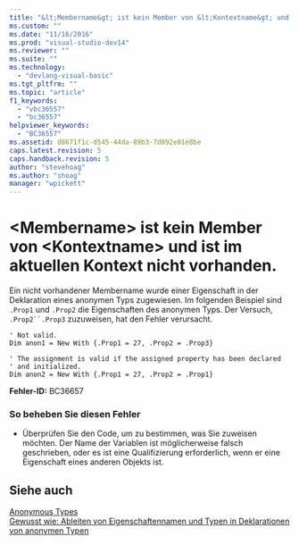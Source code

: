 ```yaml
---
title: "&lt;Membername&gt; ist kein Member von &lt;Kontextname&gt; und ist im aktuellen Kontext nicht vorhanden. | Microsoft Docs"
ms.custom: ""
ms.date: "11/16/2016"
ms.prod: "visual-studio-dev14"
ms.reviewer: ""
ms.suite: ""
ms.technology: 
  - "devlang-visual-basic"
ms.tgt_pltfrm: ""
ms.topic: "article"
f1_keywords: 
  - "vbc36557"
  - "bc36557"
helpviewer_keywords: 
  - "BC36557"
ms.assetid: d8671f1c-d545-44da-89b3-7d892e01e8be
caps.latest.revision: 5
caps.handback.revision: 5
author: "stevehoag"
ms.author: "shoag"
manager: "wpickett"
---
```

# &lt;Membername&gt; ist kein Member von &lt;Kontextname&gt; und ist im aktuellen Kontext nicht vorhanden.
Ein nicht vorhandener Membername wurde einer Eigenschaft in der Deklaration eines anonymen Typs zugewiesen. Im folgenden Beispiel sind `.Prop1` und `.Prop2` die Eigenschaften des anonymen Typs. Der Versuch, `.Prop2``.Prop3` zuzuweisen, hat den Fehler verursacht.  
  
```vb#  
' Not valid.  
Dim anon1 = New With {.Prop1 = 27, .Prop2 = .Prop3}  
  
' The assignment is valid if the assigned property has been declared   
' and initialized.  
Dim anon2 = New With {.Prop1 = 27, .Prop2 = .Prop1}  
```  
  
 **Fehler\-ID:** BC36657  
  
### So beheben Sie diesen Fehler  
  
-   Überprüfen Sie den Code, um zu bestimmen, was Sie zuweisen möchten. Der Name der Variablen ist möglicherweise falsch geschrieben, oder es ist eine Qualifizierung erforderlich, wenn er eine Eigenschaft eines anderen Objekts ist.  
  
## Siehe auch  
 [Anonymous Types](../../visual-basic/programming-guide/language-features/objects-and-classes/anonymous-types.md)   
 [Gewusst wie: Ableiten von Eigenschaftennamen und Typen in Deklarationen von anonymen Typen](../../visual-basic/programming-guide/language-features/objects-and-classes/how-to-infer-property-names-and-types-in-anonymous-type-declarations.md)